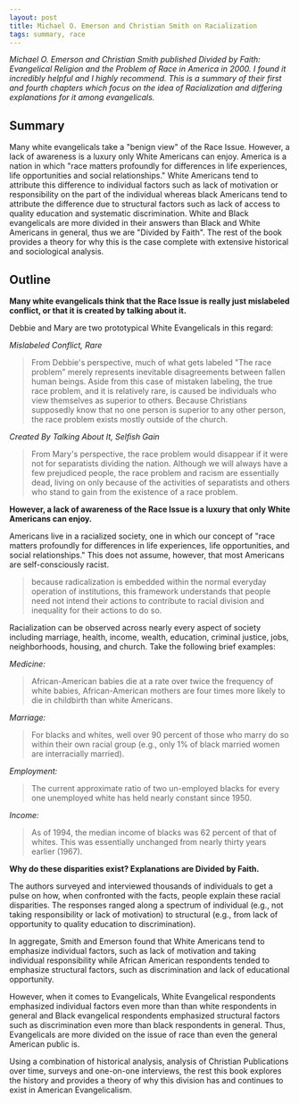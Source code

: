 ```yaml
---
layout: post
title: Michael O. Emerson and Christian Smith on Racialization
tags: summary, race
---
```


*Michael O. Emerson and Christian Smith published Divided by Faith: Evangelical Religion and the Problem of Race in America in 2000. I found it incredibly helpful and I highly recommend. This is a summary of their first and fourth chapters which focus on the idea of Racialization and differing explanations for it among evangelicals.*

## Summary

Many white evangelicals take a "benign view" of the Race Issue. However, a lack of awareness is a luxury only White Americans can enjoy. America is a nation in which "race matters profoundly for differences in life experiences, life opportunities and social relationships." White Americans tend to attribute this difference to individual factors such as lack of motivation or responsibility on the part of the individual whereas black Americans tend to attribute the difference due to structural factors such as lack of access to quality education and systematic discrimination. White and Black evangelicals are more divided in their answers than Black and White Americans in general, thus we are "Divided by Faith". The rest of the book provides a theory for why this is the case complete with extensive historical and sociological analysis.

## Outline

**Many white evangelicals think that the Race Issue is really just mislabeled conflict, or that it is created by talking about it.**

Debbie and Mary are two prototypical White Evangelicals in this regard:

*Mislabeled Conflict, Rare*

> From Debbie's perspective, much of what gets labeled "The race problem" merely represents inevitable disagreements between fallen human beings. Aside from this case of mistaken labeling, the true race problem, and it is relatively rare, is caused be individuals who view themselves as superior to others. Because Christians supposedly know that no one person is superior to any other person, the race problem exists mostly outside of the church.

*Created By Talking About It, Selfish Gain*

> From Mary's perspective, the race problem would disappear if it were not for separatists dividing the nation. Although we will always have a few prejudiced people, the race problem and racism are essentially dead, living on only because of the activities of separatists and others who stand to gain from the existence of a race problem.

**However, a lack of awareness of the Race Issue is a luxury that only White Americans can enjoy.**

Americans live in a racialized society, one in which our concept of "race matters profoundly for differences in life experiences, life opportunities, and social relationships." This does not assume, however, that most Americans are self-consciously racist.

> because radicalization is embedded within the normal everyday operation of institutions, this framework understands that people need not intend their actions to contribute to racial division and inequality for their actions to do so.

Racialization can be observed across nearly every aspect of society including marriage, health, income, wealth, education, criminal justice, jobs, neighborhoods, housing, and church. Take the following brief examples:

*Medicine:*
> African-American babies die at a rate over twice the frequency of white babies, African-American mothers are four times more likely to die in childbirth than white Americans.

*Marriage:*
> For blacks and whites, well over 90 percent of those who marry do so within their own racial group (e.g., only 1% of black married women are interracially married).

*Employment:*
> The current approximate ratio of two un-employed blacks for every one unemployed white has held nearly constant since 1950.

*Income:*
> As of 1994, the median income of blacks was 62 percent of that of whites. This was essentially unchanged from nearly thirty years earlier (1967).

**Why do these disparities exist? Explanations are Divided by Faith.**

The authors surveyed and interviewed thousands of individuals to get a pulse on how, when confronted with the facts, people explain these racial disparities. The responses ranged along a spectrum of individual (e.g., not taking responsibility or lack of motivation) to structural (e.g., from lack of opportunity to quality education to discrimination).

In aggregate, Smith and Emerson found that White Americans tend to emphasize individual factors, such as lack of motivation and taking individual responsibility while African American respondents tended to emphasize structural factors, such as discrimination and lack of educational opportunity.

However, when it comes to Evangelicals, White Evangelical respondents emphasized individual factors even more than than white respondents in general and Black evangelical respondents emphasized structural factors such as discrimination even more than black respondents in general. Thus, Evangelicals are more divided on the issue of race than even the general American public is.

Using a combination of historical analysis, analysis of Christian Publications over time, surveys and one-on-one interviews, the rest this book explores the history and provides a theory of why this division has and continues to exist in American Evangelicalism.
